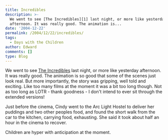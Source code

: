 ```yaml
---
title: Incredibles
description: >-
  We went to see [The Incredibles][1] last night, or more like yesterday
  afternoon. It was really good. The animation is...
date: '2004-12-22'
permalink: /2004/12/22/incredibles/
tags:
  - Days with the Children
author: Edward
comments: []
type: Blog
---
```


We went to see [The Incredibles][1] last night, or more like yesterday
afternoon. It was really good. The animation is so good that some of the
scenes just look real. But more importantly, the story was gripping,
well told and exciting. Like too many films at the moment it was a bit
too long though. Not as too long as LOTR - thank goodness - I don\'t
intend to ever sit through the extended versions!

Just before the cinema, Cindy went to the Arc Light Hostel to deliver
her puddings and two other peoples food, and found the short walk from
the car to the kitchen, carrying food, exhausting. She said it took
about half an hour in the cinema to recover.

Children are hyper with anticipation at the moment.



[1]: https://www.imdb.com/title/tt0317705/?fr=c2l0ZT1kZnxteD0yMHxzZz0xfGxtPTIwMHx0dD1vbnxwbj0wfHE9aW5jcmVkaWJsZXN8aHRtbD0xfG5tPW9u;fc=1;ft=21;fm=1
